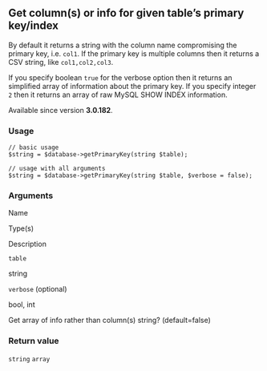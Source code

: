 Get column(s) or info for given table’s primary key/index
---------------------------------------------------------

By default it returns a string with the column name compromising the primary key, i.e. `col1`. If the primary key is multiple columns then it returns a CSV string, like `col1,col2,col3`.

If you specify boolean `true` for the verbose option then it returns an simplified array of information about the primary key. If you specify integer `2` then it returns an array of raw MySQL SHOW INDEX information.

Available since version **3.0.182**.

### Usage

    // basic usage
    $string = $database->getPrimaryKey(string $table);
    
    // usage with all arguments
    $string = $database->getPrimaryKey(string $table, $verbose = false);

### Arguments

Name

Type(s)

Description

`table`

string

`verbose` (optional)

bool, int

Get array of info rather than column(s) string? (default=false)

### Return value

`string` `array`

